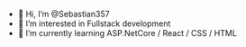 - 👋 Hi, I’m @Sebastian357
- 👀 I’m interested in Fullstack development
- 🌱 I’m currently learning ASP.NetCore / React / CSS / HTML


<!---
Sebastian357/Sebastian357 is a ✨ special ✨ repository because its `README.md` (this file) appears on your GitHub profile.
You can click the Preview link to take a look at your changes.
--->
